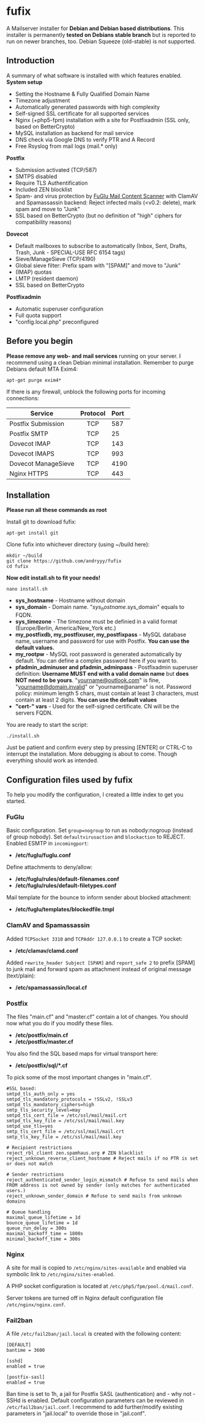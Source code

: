 fufix
=====
A Mailserver installer for **Debian and Debian based distributions**. 
This installer is permanently **tested on Debians stable branch** but is reported to run on newer branches, too. Debian Squeeze (old-stable) is not supported.

## Introduction
A summary of what software is installed with which features enabled.
**System setup**
* Setting the Hostname & Fully Qualified Domain Name
* Timezone adjustment
* Automatically generated passwords with high complexity
* Self-signed SSL certificate for all supported services
* Nginx (+php5-fpm) installation with a site for Postfixadmin (SSL only, based on BetterCrypto)
* MySQL installation as backend for mail service
* DNS check via Google DNS to verify PTR and A Record
* Free Rsyslog from mail logs (mail.* only)

**Postfix**
* Submission activated (TCP/587)
* SMTPS disabled
* Require TLS Authentification
* Included ZEN blocklist
* Spam- and virus protection by [FuGlu Mail Content Scanner](http://www.fuglu.org)  with ClamAV and Spamassassin backend: Reject infected mails (<v0.2: delete), mark spam and move to "Junk"
* SSL based on BetterCrypto (but no definition of "high" ciphers for compatibility reasons)

**Dovecot**
* Default mailboxes to subscribe to automatically (Inbox, Sent, Drafts, Trash, Junk - SPECIAL-USE RFC 6154 tags)
* Sieve/ManageSieve (TCP/4190)
* Global sieve filter: Prefix spam with "[SPAM]" and move to "Junk"
* (IMAP) quotas
* LMTP (resident daemon)
* SSL based on BetterCrypto

**Postfixadmin**
* Automatic superuser configuration
* Full quota support
* "config.local.php" preconfigured

## Before you begin
**Please remove any web- and mail services** running on your server. I recommend using a clean Debian minimal installation.
Remember to purge Debians default MTA Exim4:
```
apt-get purge exim4*
``` 
If there is any firewall, unblock the following ports for incoming connections:

| Service             | Protocol | Port |
| ------------------- |:--------:|:-----|
| Postfix Submission  | TCP      | 587  |
| Postfix SMTP        | TCP      | 25   |
| Dovecot IMAP        | TCP      | 143  |
| Dovecot IMAPS       | TCP      | 993  |
| Dovecot ManageSieve | TCP      | 4190 |
| Nginx HTTPS         | TCP      | 443  |

## Installation
**Please run all these commands as root**

Install git to download fufix:
```
apt-get install git
```

Clone fufix into whichever directory (using ~/build here):
```
mkdir ~/build
git clone https://github.com/andryyy/fufix
cd fufix
```

**Now edit install.sh to fit your needs!**
```
nano install.sh
```

* **sys_hostname** - Hostname without domain
* **sys_domain** - Domain name. "$sys_hostname.$sys_domain" equals to FQDN.
* **sys_timezone** - The timezone must be definied in a valid format (Europe/Berlin, America/New_York etc.)
* **my_postfixdb, my_postfixuser, my_postfixpass** - MySQL database name, username and password for use with Postfix. **You can use the default values.**
* **my_rootpw** - MySQL root password is generated automatically by default. You can define a complex password here if you want to.
* **pfadmin_adminuser and pfadmin_adminpass** - Postfixadmin superuser definition: **Username MUST end with a valid domain name** but **does NOT need to be yours**. "yourname@outlook.com" is fine, "yourname@domain.invalid" or "yourname@aname" is not. Password policy: minimum length 5 chars, must contain at least 3 characters, must contain at least 2 digits. **You can use the default values**
* **"cert-" vars** - Used for the self-signed certificate. CN will be the servers FQDN.

You are ready to start the script:
```
./install.sh
```
Just be patient and confirm every step by pressing [ENTER] or CTRL-C to interrupt the installation.
More debugging is about to come. Though everything should work as intended.
## Configuration files used by fufix
To help you modify the configuration, I created a little index to get you started.

### FuGlu
Basic configuration. Set `group=nogroup` to run as nobody:nogroup (instead of group nobody). Set `defaultvirusaction` and `blockaction` to REJECT. Enabled ESMTP in `incomingport`:
* **/etc/fuglu/fuglu.conf**

Define attachments to deny/allow:
* **/etc/fuglu/rules/default-filenames.conf**
* **/etc/fuglu/rules/default-filetypes.conf**

Mail template for the bounce to inform sender about blocked attachment:
* **/etc/fuglu/templates/blockedfile.tmpl**

### ClamAV and Spamassassin
Added `TCPSocket 3310` and `TCPAddr 127.0.0.1` to create a TCP socket:
* **/etc/clamav/clamd.conf**

Added `rewrite_header Subject [SPAM]` and `report_safe 2` to prefix [SPAM] to junk mail and forward spam as attachment instead of original message (text/plain):
* **/etc/spamassassin/local.cf**

### Postfix
The files "main.cf" and "master.cf" contain a lot of changes. You should now what you do if you modify these files.
* **/etc/postfix/main.cf**
* **/etc/postfix/master.cf**

You also find the SQL based maps for virtual transport here:
* **/etc/postfix/sql/*.cf**

To pick some of the most important changes in "main.cf".
```
#SSL based:
smtpd_tls_auth_only = yes
smtpd_tls_mandatory_protocols = !SSLv2, !SSLv3
smtpd_tls_mandatory_ciphers=high
smtp_tls_security_level=may
smtpd_tls_cert_file = /etc/ssl/mail/mail.crt
smtpd_tls_key_file = /etc/ssl/mail/mail.key
smtpd_use_tls=yes
smtp_tls_cert_file = /etc/ssl/mail/mail.crt
smtp_tls_key_file = /etc/ssl/mail/mail.key

# Recipient restrictions
reject_rbl_client zen.spamhaus.org # ZEN blacklist
reject_unknown_reverse_client_hostname # Reject mails if no PTR is set or does not match

# Sender restrictions
reject_authenticated_sender_login_mismatch # Refuse to send mails when FROM address is not owned by sender (only matches for authenticated users.)
reject_unknown_sender_domain # Refuse to send mails from unknown domains

# Queue handling
maximal_queue_lifetime = 1d
bounce_queue_lifetime = 1d
queue_run_delay = 300s
maximal_backoff_time = 1800s
minimal_backoff_time = 300s
```
### Nginx
A site for mail is copied to `/etc/nginx/sites-available` and enabled via symbolic link to `/etc/nginx/sites-enabled`.

A PHP socket configuration is located at `/etc/php5/fpm/pool.d/mail.conf`.

Server tokens are turned off in Nginx default configuration file `/etc/nginx/nginx.conf`.

### Fail2ban
A file `/etc/fail2ban/jail.local` is created with the following content:
```
[DEFAULT]
bantime = 3600

[sshd]
enabled = true

[postfix-sasl]
enabled = true
```
Ban time is set to 1h, a jail for Postfix SASL (authentication) and - why not - SSHd is enabled.
Default configuration parameters can be reviewed in `/etc/fail2ban/jail.conf`. I recommend to add further/modify existing parameters in "jail.local" to override those in "jail.conf".


